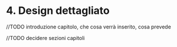 # 4. Design dettagliato
//TODO introduzione capitolo, che cosa verrà inserito, cosa prevede

//TODO decidere sezioni capitoli
